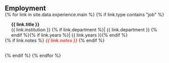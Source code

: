<h2 id="publications" style="margin: 2px 0px -15px;">Employment</h2>

<div class="publications">

{% for link in site.data.experience.main %}
{% if link.type contains "job" %}
<div class="pub-row">
  <div class="col-sm-9" style="position: relative;padding-right: 15px;padding-left: 20px;">
      <div class="title"><b>{{ link.title }}</b></div>
      <div class="author">{{ link.institution }} {% if link.department %}| {{ link.department }} {% endif %}{% if link.years %}| {{ link.years }}{% endif %}</div>
  </div>{% if link.notes %} 
      <strong> <i style="color:#e74d3c">{{ link.notes }}</i></strong>
      {% endif %}
</div><br>

{% endif %}
{% endfor %}
</div>